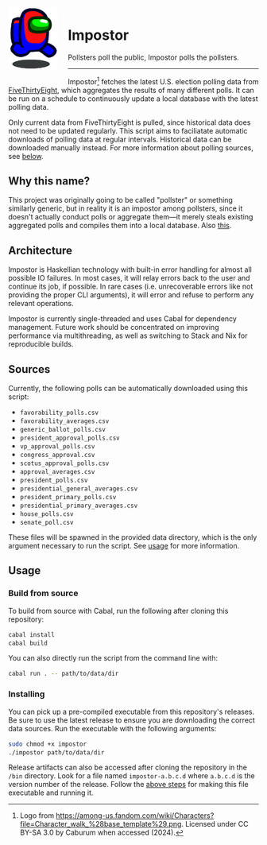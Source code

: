 <img src="./assets/logo/impostor.png" alt="An impostor is running to the nearest polling station" width="100px" style="float:left;margin-right:20px;margin-bottom:20px;">

# Impostor

Pollsters poll the public, Impostor polls the pollsters.

---

Impostor[^1] fetches the latest U.S. election polling data from [FiveThirtyEight](https://projects.fivethirtyeight.com/polls/), which aggregates the results of many different polls.
It can be run on a schedule to continuously update a local database with the latest polling data.

Only current data from FiveThirtyEight is pulled, since historical data does not need to be updated regularly. This script aims to faciliatate automatic downloads of polling data at regular intervals. Historical data can be downloaded manually instead. For more information about polling sources, see [below](#sources).

## Why this name?

This project was originally going to be called "pollster" or something similarly generic, but in reality it is an impostor among pollsters, since it doesn't actually conduct polls or aggregate them—it merely steals existing aggregated polls and compiles them into a local database. Also [this](http://www.parisglobalist.org/us-elections-among-us-vote-out-the-impostor/).

## Architecture

Impostor is Haskellian technology with built-in error handling for almost all possible IO failures. In most cases, it will relay errors back to the user and continue its job, if possible. In rare cases (i.e. unrecoverable errors like not providing the proper CLI arguments), it will error and refuse to perform any relevant operations.

Impostor is currently single-threaded and uses Cabal for dependency management. Future work should be concentrated on improving performance via multithreading, as well as switching to Stack and Nix for reproducible builds.

## Sources

Currently, the following polls can be automatically downloaded using this script:

- `favorability_polls.csv`
- `favorability_averages.csv`
- `generic_ballot_polls.csv`
- `president_approval_polls.csv`
- `vp_approval_polls.csv`
- `congress_approval.csv`
- `scotus_approval_polls.csv`
- `approval_averages.csv`
- `president_polls.csv`
- `presidential_general_averages.csv`
- `president_primary_polls.csv`
- `presidential_primary_averages.csv`
- `house_polls.csv`
- `senate_poll.csv`

These files will be spawned in the provided data directory, which is the only argument necessary to run the script. See [usage](#usage) for more information.

## Usage

### Build from source

To build from source with Cabal, run the following after cloning this repository:

```sh
cabal install
cabal build
```

You can also directly run the script from the command line with:

```sh
cabal run . -- path/to/data/dir
```

### Installing

You can pick up a pre-compiled executable from this repository's releases. Be sure to use the latest release to ensure you are downloading the correct data sources. Run the executable with the following arguments:

```sh
sudo chmod +x impostor
./impostor path/to/data/dir
```

Release artifacts can also be accessed after cloning the repository in the `/bin` directory. Look for a file named `impostor-a.b.c.d` where `a.b.c.d` is the version number of the release. Follow the [above steps](#installing) for making this file executable and running it.

[^1]: Logo from <https://among-us.fandom.com/wiki/Characters?file=Character_walk_%28base_template%29.png>. Licensed under CC BY-SA 3.0 by Caburum when accessed (2024).
